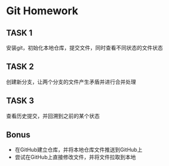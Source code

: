 # Git Homework

## TASK 1
安装git，初始化本地仓库，提交文件，同时查看不同状态的文件状态

## TASK 2
创建新分支，让两个分支的文件产生矛盾并进行合并处理

## TASK 3
查看历史提交，并回溯到之前的某个状态

## Bonus
- 在GitHub建立仓库，并将本地仓库文件推送到GitHub上
- 尝试在GitHub上直接修改文件，并将文件拉取到本地


